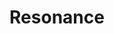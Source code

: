 ---
title: "Resonance"
thumbnail: "img/projects/Resonance/thumbnail.jpg"
team: ["Lorenzo Alamillo", "Jeffrey Hsieh", "Anjin Huang", "Quynh Nguyen", "Emmilio Segovia", "David Zhang"]
email: "dzhan008@ucr.edu"
platforms: ["PC"]
description: "This is an isometric puzzle game where you are a blind person lost in a cave. You have only your sense of sound to guide you. Little do you know that sounds can paint pictures... "
recruiting: [ ]
tags: ["2D", "completed"]
school-year: 2016
quarter-start-end: ""
download-link: "https://drive.google.com/a/ucr.edu/file/d/0B_dRwa4KtnbWRmpTZTg3RWpuaFk/view?usp=sharing"
---